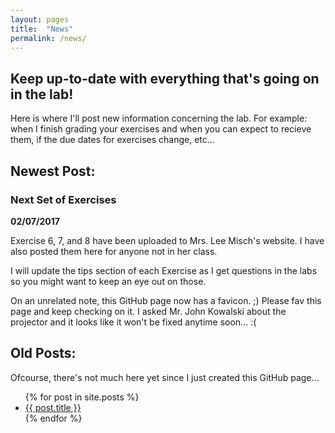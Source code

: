 ```yaml
---
layout: pages
title:  "News"
permalink: /news/
---
```


## Keep up-to-date with everything that's going on in the lab!

Here is where I'll post new information concerning the lab. For example: when I finish grading your exercises and when you can expect to recieve them, if the due dates for exercises change, etc...

## Newest Post:

### Next Set of Exercises
**02/07/2017**

Exercise 6, 7, and 8 have been uploaded to Mrs. Lee Misch's website. I have also posted them here for anyone not in her class.

I will update the tips section of each Exercise as I get questions in the labs so you might want to keep an eye out on those.

On an unrelated note, this GitHub page now has a favicon. ;)
Please fav this page and keep checking on it. I asked Mr. John Kowalski about the projector and it looks like it won't be fixed anytime soon... :(

## Old Posts:

Ofcourse, there's not much here yet since I just created this GitHub page...

<ul>
  {% for post in site.posts %}
    <li>
      <a href="/cs135{{ post.url }}">{{ post.title }}</a>
    </li>
  {% endfor %}
</ul>
